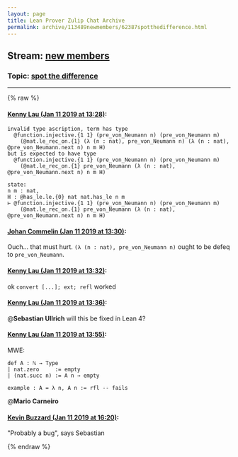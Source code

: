 ```yaml
---
layout: page
title: Lean Prover Zulip Chat Archive 
permalink: archive/113489newmembers/62387spotthedifference.html
---
```


## Stream: [new members](index.html)
### Topic: [spot the difference](62387spotthedifference.html)

---


{% raw %}
#### [ Kenny Lau (Jan 11 2019 at 13:28)](https://leanprover.zulipchat.com/#narrow/stream/113489-new%20members/topic/spot%20the%20difference/near/154913709):
```lean
invalid type ascription, term has type
  @function.injective.{1 1} (pre_von_Neumann n) (pre_von_Neumann m)
    (@nat.le_rec_on.{1} (λ (n : nat), pre_von_Neumann n) (λ (n : nat), @pre_von_Neumann.next n) n m H)
but is expected to have type
  @function.injective.{1 1} (pre_von_Neumann n) (pre_von_Neumann m)
    (@nat.le_rec_on.{1} pre_von_Neumann (λ (n : nat), @pre_von_Neumann.next n) n m H)

state:
n m : nat,
H : @has_le.le.{0} nat nat.has_le n m
⊢ @function.injective.{1 1} (pre_von_Neumann n) (pre_von_Neumann m)
    (@nat.le_rec_on.{1} pre_von_Neumann (λ (n : nat), @pre_von_Neumann.next n) n m H)
```

#### [ Johan Commelin (Jan 11 2019 at 13:30)](https://leanprover.zulipchat.com/#narrow/stream/113489-new%20members/topic/spot%20the%20difference/near/154913801):
Ouch... that must hurt. `(λ (n : nat), pre_von_Neumann n)` ought to be defeq to `pre_von_Neumann`.

#### [ Kenny Lau (Jan 11 2019 at 13:32)](https://leanprover.zulipchat.com/#narrow/stream/113489-new%20members/topic/spot%20the%20difference/near/154913885):
ok `convert [...]; ext; refl` worked

#### [ Kenny Lau (Jan 11 2019 at 13:36)](https://leanprover.zulipchat.com/#narrow/stream/113489-new%20members/topic/spot%20the%20difference/near/154914109):
@**Sebastian Ullrich** will this be fixed in Lean 4?

#### [ Kenny Lau (Jan 11 2019 at 13:55)](https://leanprover.zulipchat.com/#narrow/stream/113489-new%20members/topic/spot%20the%20difference/near/154915053):
MWE:
```lean
def A : ℕ → Type
| nat.zero     := empty
| (nat.succ n) := A n → empty

example : A = λ n, A n := rfl -- fails
```
@**Mario Carneiro**

#### [ Kevin Buzzard (Jan 11 2019 at 16:20)](https://leanprover.zulipchat.com/#narrow/stream/113489-new%20members/topic/spot%20the%20difference/near/154923694):
"Probably a bug", says Sebastian


{% endraw %}
